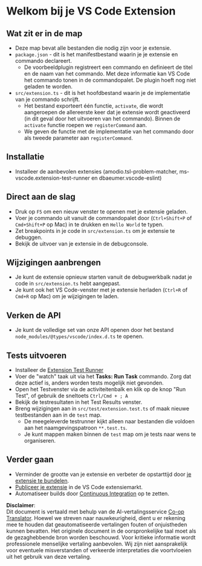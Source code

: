 <!--
CO_OP_TRANSLATOR_METADATA:
{
  "original_hash": "eae2c0ea18160a3e7a63ace7b53897d7",
  "translation_date": "2025-05-09T04:57:17+00:00",
  "source_file": "code/07.Lab/01/AIPC/extensions/phi3ext/vsc-extension-quickstart.md",
  "language_code": "nl"
}
-->
# Welkom bij je VS Code Extension

## Wat zit er in de map

* Deze map bevat alle bestanden die nodig zijn voor je extensie.
* `package.json` - dit is het manifestbestand waarin je je extensie en commando declareert.
  * De voorbeeldplugin registreert een commando en definieert de titel en de naam van het commando. Met deze informatie kan VS Code het commando tonen in de commandopalet. De plugin hoeft nog niet geladen te worden.
* `src/extension.ts` - dit is het hoofdbestand waarin je de implementatie van je commando schrijft.
  * Het bestand exporteert één functie, `activate`, die wordt aangeroepen de allereerste keer dat je extensie wordt geactiveerd (in dit geval door het uitvoeren van het commando). Binnen de `activate` functie roepen we `registerCommand` aan.
  * We geven de functie met de implementatie van het commando door als tweede parameter aan `registerCommand`.

## Installatie

* Installeer de aanbevolen extensies (amodio.tsl-problem-matcher, ms-vscode.extension-test-runner en dbaeumer.vscode-eslint)

## Direct aan de slag

* Druk op `F5` om een nieuw venster te openen met je extensie geladen.
* Voer je commando uit vanuit de commandopalet door (`Ctrl+Shift+P` of `Cmd+Shift+P` op Mac) in te drukken en `Hello World` te typen.
* Zet breakpoints in je code in `src/extension.ts` om je extensie te debuggen.
* Bekijk de uitvoer van je extensie in de debugconsole.

## Wijzigingen aanbrengen

* Je kunt de extensie opnieuw starten vanuit de debugwerkbalk nadat je code in `src/extension.ts` hebt aangepast.
* Je kunt ook het VS Code-venster met je extensie herladen (`Ctrl+R` of `Cmd+R` op Mac) om je wijzigingen te laden.

## Verken de API

* Je kunt de volledige set van onze API openen door het bestand `node_modules/@types/vscode/index.d.ts` te openen.

## Tests uitvoeren

* Installeer de [Extension Test Runner](https://marketplace.visualstudio.com/items?itemName=ms-vscode.extension-test-runner)
* Voer de "watch" taak uit via het **Tasks: Run Task** commando. Zorg dat deze actief is, anders worden tests mogelijk niet gevonden.
* Open het Testvenster via de activiteitenbalk en klik op de knop "Run Test", of gebruik de sneltoets `Ctrl/Cmd + ; A`
* Bekijk de testresultaten in het Test Results venster.
* Breng wijzigingen aan in `src/test/extension.test.ts` of maak nieuwe testbestanden aan in de `test` map.
  * De meegeleverde testrunner kijkt alleen naar bestanden die voldoen aan het naamgevingspatroon `**.test.ts`.
  * Je kunt mappen maken binnen de `test` map om je tests naar wens te organiseren.

## Verder gaan

* Verminder de grootte van je extensie en verbeter de opstarttijd door [je extensie te bundelen](https://code.visualstudio.com/api/working-with-extensions/bundling-extension?WT.mc_id=aiml-137032-kinfeylo).
* [Publiceer je extensie](https://code.visualstudio.com/api/working-with-extensions/publishing-extension?WT.mc_id=aiml-137032-kinfeylo) in de VS Code extensiemarkt.
* Automatiseer builds door [Continuous Integration](https://code.visualstudio.com/api/working-with-extensions/continuous-integration?WT.mc_id=aiml-137032-kinfeylo) op te zetten.

**Disclaimer**:  
Dit document is vertaald met behulp van de AI-vertalingsservice [Co-op Translator](https://github.com/Azure/co-op-translator). Hoewel we streven naar nauwkeurigheid, dient u er rekening mee te houden dat geautomatiseerde vertalingen fouten of onjuistheden kunnen bevatten. Het originele document in de oorspronkelijke taal moet als de gezaghebbende bron worden beschouwd. Voor kritieke informatie wordt professionele menselijke vertaling aanbevolen. Wij zijn niet aansprakelijk voor eventuele misverstanden of verkeerde interpretaties die voortvloeien uit het gebruik van deze vertaling.